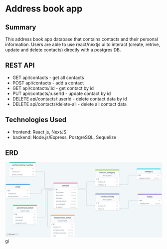 # Address book app

## Summary

This address book app database that contains contacts and their personal information. Users are able to use react/nextjs ui to interact (create, retrive, update and delete contacts) directly with a postgres DB.

## REST API

- GET api/contacts - get all contacts
- POST api/contacts - add a contact
- GET api/contacts/:id - get contact by id
- PUT api/contacts/:userId - update contact by id
- DELETE api/contacts/:userId - delete contact data by id
- DELETE api/contacts/delete-all - delete all contact data

## Technologies Used

- frontend: React.js, NextJS
- backend: Node.js/Express, PostgreSQL, Sequelize

## ERD

![Alt text](backend/drawSQL-phonebook-export-2023-10-31.png)
gi
